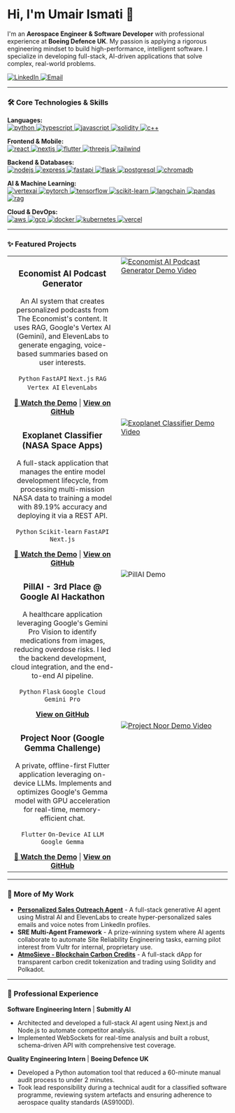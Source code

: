 # Hi, I'm Umair Ismati 👋

I'm an **Aerospace Engineer & Software Developer** with professional experience at **Boeing Defence UK**. My passion is applying a rigorous engineering mindset to build high-performance, intelligent software. I specialize in developing full-stack, AI-driven applications that solve complex, real-world problems.

<a href="https://www.linkedin.com/in/umair-ismati/" target="_blank">
<img src="https://img.shields.io/badge/LinkedIn-0A66C2.svg?style=for-the-badge&logo=linkedin&logoColor=white" alt="LinkedIn">
</a>
<a href="mailto:umair.ismati03@gmail.com">
<img src="https://img.shields.io/badge/Email-D14836.svg?style=for-the-badge&logo=gmail&logoColor=white" alt="Email">
</a>

---

### 🛠️ Core Technologies & Skills

<p align="left">
  <strong>Languages:</strong><br>
  <a href="https://www.python.org" target="_blank"> <img src="https://img.shields.io/badge/python-3670A0?style=for-the-badge&logo=python&logoColor=ffdd54" alt="python"/> </a>
  <a href="https://www.typescriptlang.org/" target="_blank"> <img src="https://img.shields.io/badge/typescript-%23007ACC.svg?style=for-the-badge&logo=typescript&logoColor=white" alt="typescript"/> </a>
  <a href="https://developer.mozilla.org/en-US/docs/Web/JavaScript" target="_blank"> <img src="https://img.shields.io/badge/javascript-%23323330.svg?style=for-the-badge&logo=javascript&logoColor=%23F7DF1E" alt="javascript"/> </a>
  <a href="https://soliditylang.org/" target="_blank"> <img src="https://img.shields.io/badge/Solidity-363636?style=for-the-badge&logo=solidity&logoColor=white" alt="solidity"/> </a>
  <a href="https://www.cplusplus.com/" target="_blank"> <img src="https://img.shields.io/badge/C++-00599C?style=for-the-badge&logo=c%2B%2B&logoColor=white" alt="c++"/> </a>
</p>
<p align="left">
  <strong>Frontend & Mobile:</strong><br>
  <a href="https://reactjs.org/" target="_blank"> <img src="https://img.shields.io/badge/react-%2320232a.svg?style=for-the-badge&logo=react&logoColor=%2361DAFB" alt="react"/> </a>
  <a href="https://nextjs.org/" target="_blank"> <img src="https://img.shields.io/badge/next.js-%23000000.svg?style=for-the-badge&logo=next.js&logoColor=white" alt="nextjs"/> </a>
  <a href="https://flutter.dev" target="_blank"> <img src="https://img.shields.io/badge/Flutter-02569B?style=for-the-badge&logo=flutter&logoColor=white" alt="flutter"/> </a>
  <a href="https://threejs.org/" target="_blank"> <img src="https://img.shields.io/badge/three.js-000000?style=for-the-badge&logo=three.js&logoColor=white" alt="threejs"/> </a>
  <a href="https://tailwindcss.com/" target="_blank"> <img src="https://img.shields.io/badge/Tailwind_CSS-38B2AC?style=for-the-badge&logo=tailwind-css&logoColor=white" alt="tailwind"/> </a>
</p>
<p align="left">
  <strong>Backend & Databases:</strong><br>
  <a href="https://nodejs.org" target="_blank"> <img src="https://img.shields.io/badge/node.js-6DA55F?style=for-the-badge&logo=node.js&logoColor=white" alt="nodejs"/> </a>
  <a href="https://expressjs.com" target="_blank"> <img src="https://img.shields.io/badge/Express.js-000000?style=for-the-badge&logo=express&logoColor=white" alt="express"/> </a>
  <a href="https://fastapi.tiangolo.com/" target="_blank"> <img src="https://img.shields.io/badge/FastAPI-009688?style=for-the-badge&logo=fastapi&logoColor=white" alt="fastapi"/> </a>
  <a href="https://flask.palletsprojects.com/" target="_blank"> <img src="https://img.shields.io/badge/flask-%23000.svg?style=for-the-badge&logo=flask&logoColor=white" alt="flask"/> </a>
  <a href="https://www.postgresql.org" target="_blank"> <img src="https://img.shields.io/badge/PostgreSQL-316192?style=for-the-badge&logo=postgresql&logoColor=white" alt="postgresql"/> </a>
  <a href="https://www.trychroma.com/" target="_blank"> <img src="https://img.shields.io/badge/ChromaDB-5B3AAB?style=for-the-badge&logo=chroma&logoColor=white" alt="chromadb"/> </a>
</p>
<p align="left">
  <strong>AI & Machine Learning:</strong><br>
  <a href="https://cloud.google.com/vertex-ai" target="_blank"> <img src="https://img.shields.io/badge/Vertex%20AI%20(Gemini)-4285F4?style=for-the-badge&logo=googlecloud&logoColor=white" alt="vertexai"/> </a>
  <a href="https://pytorch.org/" target="_blank"> <img src="https://img.shields.io/badge/pytorch-%23EE4C2C.svg?style=for-the-badge&logo=pytorch&logoColor=white" alt="pytorch"/> </a>
  <a href="https://www.tensorflow.org" target="_blank"> <img src="https://img.shields.io/badge/TensorFlow-FF6F00?style=for-the-badge&logo=tensorflow&logoColor=white" alt="tensorflow"/> </a>
  <a href="https://scikit-learn.org/" target="_blank"> <img src="https://img.shields.io/badge/scikit--learn-%23F7931E.svg?style=for-the-badge&logo=scikit-learn&logoColor=white" alt="scikit-learn"/> </a>
  <a href="https://python.langchain.com/" target="_blank"> <img src="https://img.shields.io/badge/LangChain-18232F?style=for-the-badge&logo=langchain&logoColor=white" alt="langchain"/> </a>
  <a href="https://pandas.pydata.org/" target="_blank"> <img src="https://img.shields.io/badge/pandas-%23150458.svg?style=for-the-badge&logo=pandas&logoColor=white" alt="pandas"/> </a>
  <a href="#"> <img src="https://img.shields.io/badge/RAG-0073B1?style=for-the-badge&logoColor=white" alt="rag"/> </a>
</p>
<p align="left">
  <strong>Cloud & DevOps:</strong><br>
  <a href="https://aws.amazon.com" target="_blank"> <img src="https://img.shields.io/badge/aws-%23232F3E.svg?style=for-the-badge&logo=amazon-aws&logoColor=white" alt="aws"/> </a>
  <a href="https://cloud.google.com" target="_blank"> <img src="https://img.shields.io/badge/Google%20Cloud-4285F4?style=for-the-badge&logo=google-cloud&logoColor=white" alt="gcp"/> </a>
  <a href="https://www.docker.com/" target="_blank"> <img src="https://img.shields.io/badge/docker-%230db7ed.svg?style=for-the-badge&logo=docker&logoColor=white" alt="docker"/> </a>
  <a href="https://kubernetes.io" target="_blank"> <img src="https://img.shields.io/badge/kubernetes-326CE5?style=for-the-badge&logo=kubernetes&logoColor=white" alt="kubernetes"/> </a>
  <a href="https://vercel.com/" target="_blank"> <img src="https://img.shields.io/badge/Vercel-000000?style=for-the-badge&logo=vercel&logoColor=white" alt="vercel"/> </a>
</p>

---

### ✨ Featured Projects

<table>
<tr>
<td width="50%" valign="top">
<h3 align="center">Economist AI Podcast Generator</h3>
<p align="center">An AI system that creates personalized podcasts from The Economist's content. It uses RAG, Google's Vertex AI (Gemini), and ElevenLabs to generate engaging, voice-based summaries based on user interests.</p>
<p align="center">
<code>Python</code> <code>FastAPI</code> <code>Next.js</code> <code>RAG</code> <code>Vertex AI</code> <code>ElevenLabs</code>
</p>
<div align="center">
<a href="https://www.youtube.com/watch?v=fn5zYwrzm08"><strong>🎥 Watch the Demo</strong></a> | 
<a href="https://github.com/Rappid-exe/EconomistHack"><strong>View on GitHub</strong></a>
</div>
</td>
<td width="50%" valign="top">
<a href="https://www.youtube.com/watch?v=fn5zYwrzm08" target="_blank">
  <img src="https://img.youtube.com/vi/fn5zYwrzm08/maxresdefault.jpg" alt="Economist AI Podcast Generator Demo Video">
</a>
</td>
</tr>
<tr>
<td width="50%" valign="top">
<h3 align="center">Exoplanet Classifier (NASA Space Apps)</h3>
<p align="center">A full-stack application that manages the entire model development lifecycle, from processing multi-mission NASA data to training a model with 89.19% accuracy and deploying it via a REST API.</p>
<p align="center">
<code>Python</code> <code>Scikit-learn</code> <code>FastAPI</code> <code>Next.js</code>
</p>
<div align="center">
<a href="https://www.youtube.com/watch?v=tA-L0zJ8s1s"><strong>🎥 Watch the Demo</strong></a> | 
<a href="https://github.com/Rappid-exe/NASA-Space-App"><strong>View on GitHub</strong></a>
</div>
</td>
<td width="50%" valign="top">
<a href="https://www.youtube.com/watch?v=tA-L0zJ8s1s" target="_blank">
  <img src="https://img.youtube.com/vi/tA-L0zJ8s1s/maxresdefault.jpg" alt="Exoplanet Classifier Demo Video">
</a>
</td>
</tr>
<tr>
<td width="50%" valign="top">
<h3 align="center">PillAI - 3rd Place @ Google AI Hackathon</h3>
<p align="center">A healthcare application leveraging Google's Gemini Pro Vision to identify medications from images, reducing overdose risks. I led the backend development, cloud integration, and the end-to-end AI pipeline.</p>
<p align="center">
<code>Python</code> <code>Flask</code> <code>Google Cloud</code> <code>Gemini Pro</code>
</p>
<div align="center">
<a href="https://github.com/ZejiaYang/Google_AI_Hack/tree/pillAI"><strong>View on GitHub</strong></a>
</div>
</td>
<td width="50%" valign="top">
<img src="https://github.com/user-attachments/assets/35d5988d-1181-47c5-b7d0-f334d398a273" alt="PillAI Demo">
</td>
</tr>
<tr>
<td width="50%" valign="top">
<h3 align="center">Project Noor (Google Gemma Challenge)</h3>
<p align="center">A private, offline-first Flutter application leveraging on-device LLMs. Implements and optimizes Google's Gemma model with GPU acceleration for real-time, memory-efficient chat.</p>
<p align="center">
<code>Flutter</code> <code>On-Device AI</code> <code>LLM</code> <code>Google Gemma</code>
</p>
<div align="center">
<a href="https://www.youtube.com/watch?v=x1hwtab4kDk"><strong>🎥 Watch the Demo</strong></a> | 
<a href="https://github.com/Rappid-exe/Project-Noor"><strong>View on GitHub</strong></a>
</div>
</td>
<td width="50%" valign="top">
<a href="https://www.youtube.com/watch?v=x1hwtab4kDk" target="_blank">
  <img src="https://img.youtube.com/vi/x1hwtab4kDk/maxresdefault.jpg" alt="Project Noor Demo Video">
</a>
</td>
</tr>
</table>

---

### 🔭 More of My Work
- **[Personalized Sales Outreach Agent](https://github.com/Rappid-exe/weSellingbtw)** - A full-stack generative AI agent using Mistral AI and ElevenLabs to create hyper-personalized sales emails and voice notes from LinkedIn profiles.
- **SRE Multi-Agent Framework** - A prize-winning system where AI agents collaborate to automate Site Reliability Engineering tasks, earning pilot interest from Vultr for internal, proprietary use.
- **[AtmoSieve - Blockchain Carbon Credits](https://github.com/Rappid-exe/AtmoCC)** - A full-stack dApp for transparent carbon credit tokenization and trading using Solidity and Polkadot.

---

### 🚀 Professional Experience

**Software Engineering Intern** | **Submitly AI**
- Architected and developed a full-stack AI agent using Next.js and Node.js to automate competitor analysis.
- Implemented WebSockets for real-time analysis and built a robust, schema-driven API with comprehensive test coverage.

**Quality Engineering Intern** | **Boeing Defence UK**
- Developed a Python automation tool that reduced a 60-minute manual audit process to under 2 minutes.
- Took lead responsibility during a technical audit for a classified software programme, reviewing system artefacts and ensuring adherence to aerospace quality standards (AS9100D).
